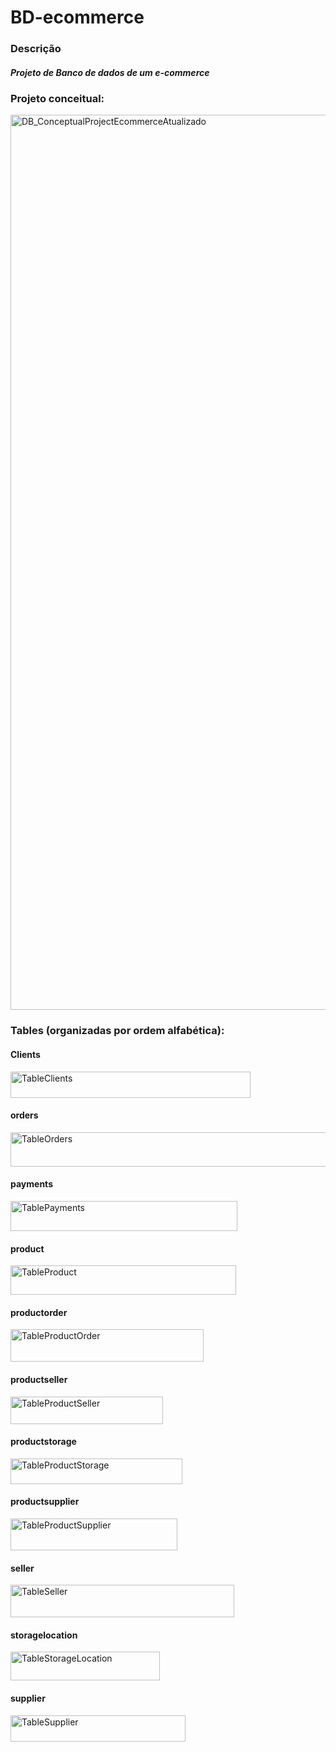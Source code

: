 # BD-ecommerce
### Descrição
##### Projeto de Banco de dados de um e-commerce
### Projeto conceitual:
<img width="895" height="1432" alt="DB_ConceptualProjectEcommerceAtualizado" src="https://github.com/user-attachments/assets/33448728-63cd-41d3-aecb-5fb51813bbdd" />

### Tables (organizadas por ordem alfabética):

#### Clients
<img width="384" height="42" alt="TableClients" src="https://github.com/user-attachments/assets/e23ab299-15d1-40ee-8e98-35bd3723abdb" />


#### orders
<img width="510" height="55" alt="TableOrders" src="https://github.com/user-attachments/assets/f8c5d272-3107-4285-879b-bdeee4edf598" />


#### payments
<img width="363" height="48" alt="TablePayments" src="https://github.com/user-attachments/assets/1a37aa97-d326-43c0-b560-c059415657c1" />


#### product
<img width="361" height="47" alt="TableProduct" src="https://github.com/user-attachments/assets/3a7d64df-5330-434f-9785-cdbde3074425" />


#### productorder 
<img width="309" height="52" alt="TableProductOrder" src="https://github.com/user-attachments/assets/f33c5c71-79ac-4c6f-a911-e63f2f49fe24" />


#### productseller
<img width="244" height="44" alt="TableProductSeller" src="https://github.com/user-attachments/assets/6e7fd2e4-f792-4b4d-bc59-e8b349f9bc07" />


#### productstorage
<img width="275" height="41" alt="TableProductStorage" src="https://github.com/user-attachments/assets/86c1906c-ab8e-422a-92ad-0a511627c74b" />


#### productsupplier
<img width="267" height="51" alt="TableProductSupplier" src="https://github.com/user-attachments/assets/a222fe64-cc33-4ed7-86e3-0b85d3156f8c" />


#### seller
<img width="358" height="52" alt="TableSeller" src="https://github.com/user-attachments/assets/87cf2939-1221-4890-af87-70f9115b4b56" />


#### storagelocation
<img width="239" height="46" alt="TableStorageLocation" src="https://github.com/user-attachments/assets/bdc0e666-5e14-4364-9f07-14e642485348" />


#### supplier
<img width="280" height="42" alt="TableSupplier" src="https://github.com/user-attachments/assets/29a9424e-be6c-4128-b3c9-c873067653bf" />
